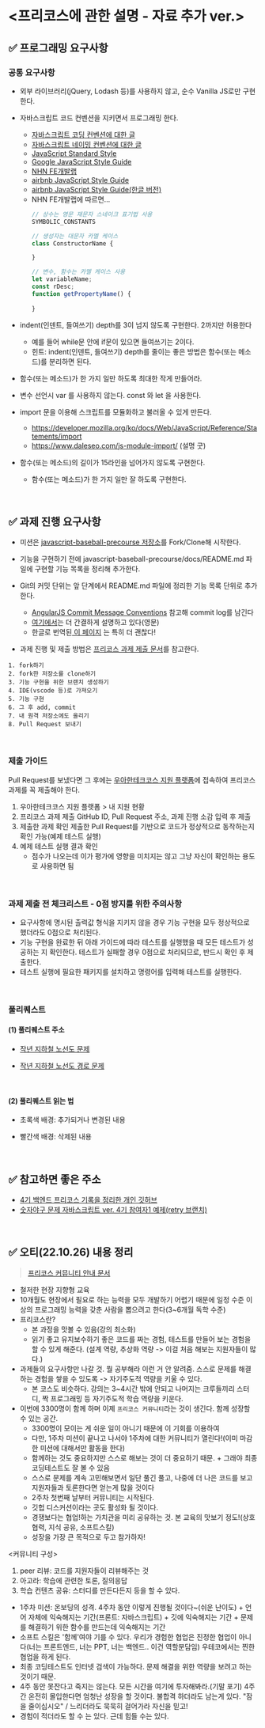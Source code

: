 # <프리코스에 관한 설명 - 자료 추가 ver.>
## ✅ 프로그래밍 요구사항
### 공통 요구사항
- 외부 라이브러리(jQuery, Lodash 등)를 사용하지 않고, 순수 Vanilla JS로만 구현한다.

- 자바스크립트 코드 컨벤션을 지키면서 프로그래밍 한다.
  - <a href='https://velog.io/@cada/%EC%9E%90%EB%B0%94%EC%8A%A4%ED%81%AC%EB%A6%BD%ED%8A%B8-%EC%BD%94%EB%94%A9-%EB%B0%8F-%EB%84%A4%EC%9D%B4%EB%B0%8D-%EC%BB%A8%EB%B2%A4%EC%85%98-1%ED%8E%B8'>자바스크립트 코딩 컨벤션에 대한 글</a>
  - <a href='https://velog.io/@cada/%EC%9E%90%EB%B0%94%EC%8A%A4%ED%81%AC%EB%A6%BD%ED%8A%B8-%EC%8A%A4%ED%83%80%EC%9D%BC-%EA%B0%80%EC%9D%B4%EB%93%9C-%EB%84%A4%EC%9D%B4%EB%B0%8D-%EC%BB%A8%EB%B2%A4%EC%85%98-%ED%8E%B8'>자바스크립트 네이밍 컨벤션에 대한 글</a>
  - <a href='https://standardjs.com/'>JavaScript Standard Style</a>
  - <a href='https://google.github.io/styleguide/jsguide.html'>Google JavaScript Style Guide</a>
  - <a href='https://ui.toast.com/fe-guide/ko_CODING-CONVENTION'>NHN FE개발랩</a>
  - <a href='https://github.com/airbnb/javascript'>airbnb JavaScript Style Guide</a>
  - <a href='https://github.com/parksb/javascript-style-guide'>airbnb JavaScript Style Guide(한글 버전)</a>
  - NHN FE개발랩에 따르면...
    ```javascript
    // 상수는 영문 재문자 스네이크 표기법 사용
    SYMBOLIC_CONSTANTS

    // 생성자는 대문자 카멜 케이스
    class ConstructorName {

    }

    // 변수, 함수는 카멜 케이스 사용
    let variableName;
    const rDesc;
    function getPropertyName() {
      
    }
    ```

- indent(인덴트, 들여쓰기) depth를 3이 넘지 않도록 구현한다. 2까지만 허용한다
  - 예를 들어 while문 안에 if문이 있으면 들여쓰기는 2이다.
  - 힌트: indent(인덴트, 들여쓰기) depth를 줄이는 좋은 방법은 함수(또는 메소드)를 분리하면 된다.

- 함수(또는 메소드)가 한 가지 일만 하도록 최대한 작게 만들어라.

- 변수 선언시 var 를 사용하지 않는다. const 와 let 을 사용한다.

- import 문을 이용해 스크립트를 모듈화하고 불러올 수 있게 만든다.
  - https://developer.mozilla.org/ko/docs/Web/JavaScript/Reference/Statements/import
  - https://www.daleseo.com/js-module-import/ (설명 굿)
- 함수(또는 메소드)의 길이가 15라인을 넘어가지 않도록 구현한다.
  - 함수(또는 메소드)가 한 가지 일만 잘 하도록 구현한다.

<br>

## ✅ 과제 진행 요구사항
- 미션은 <a href='https://github.com/woowacourse/javascript-baseball-precourse/'>javascript-baseball-precourse 저장소</a>를 Fork/Clone해 시작한다.

- 기능을 구현하기 전에 javascript-baseball-precourse/docs/README.md 파일에 구현할 기능 목록을 정리해 추가한다.

- Git의 커밋 단위는 앞 단계에서 README.md 파일에 정리한 기능 목록 단위로 추가한다.
  - <a href='https://gist.github.com/stephenparish/9941e89d80e2bc58a153'>AngularJS Commit Message Conventions</a> 참고해 commit log를 남긴다
  - <a href='https://gist.github.com/joshbuchea/6f47e86d2510bce28f8e7f42ae84c716'>여기에서</a>는 더 간결하게 설명하고 있다(영문)
  - 한글로 번역된<a href='https://www.conventionalcommits.org/ko/v1.0.0/'> 이 페이지</a> 는 특히 더 괜찮다!

- 과제 진행 및 제출 방법은 <a href='https://github.com/woowacourse/woowacourse-docs/tree/main/precourse'>프리코스 과제 제출 문서</a>를 참고한다.
```
1. fork하기
2. fork한 저장소를 clone하기
3. 기능 구현을 위한 브랜치 생성하기
4. IDE(vscode 등)로 가져오기
5. 기능 구현
6. 그 후 add, commit
7. 내 원격 저장소에도 올리기 
8. Pull Request 보내기
```

<br>

### 제출 가이드
Pull Request를 보냈다면 그 후에는 <a href='https://apply.techcourse.co.kr/'>우아한테크코스 지원 플랫폼</a>에 접속하여 프리코스 과제를 꼭 제출해야 한다.

1. 우아한테크코스 지원 플랫폼 > 내 지원 현황
2. 프리코스 과제 제출
  GitHub ID, Pull Request 주소, 과제 진행 소감 입력 후 제출
3. 제출한 과제 확인 
  제출한 Pull Request를 기반으로 코드가 정상적으로 동작하는지 확인 가능(예제 테스트 실행)
4. 예제 테스트 실행 결과 확인
    - 점수가 나오는데 이가 평가에 영향을 미치지는 않고 그냥 자신이 확인하는 용도로 사용하면 됨

<br>

### 과제 제출 전 체크리스트 - 0점 방지를 위한 주의사항
- 요구사항에 명시된 출력값 형식을 지키지 않을 경우 기능 구현을 모두 정상적으로 했더라도 0점으로 처리된다.
- 기능 구현을 완료한 뒤 아래 가이드에 따라 테스트를 실행했을 때 모든 테스트가 성공하는 지 확인한다. 테스트가 실패할 경우 0점으로 처리되므로, 반드시 확인 후 제출한다.
- 테스트 실행에 필요한 패키지를 설치하고 명령어를 입력해 테스트를 실행한다.

<br>

### 풀리퀘스트
#### (1) 풀리퀘스트 주소

- <a href='https://github.com/woowacourse/javascript-subway-map-precourse/pulls'>작년 지하철 노선도 문제</a>

- <a href='https://github.com/woowacourse/javascript-subway-path-precourse/pulls'>작년 지하철 노선도 경로 문제</a>

<br>

#### (2) 풀리퀘스트 읽는 법
- 초록색 배경: 추가되거나 변경된 내용 

- 빨간색 배경: 삭제된 내용


<br>

## ✅ 참고하면 좋은 주소
- <a href='https://github.com/Seongwon97/woowa_precourse_record'>4기 백엔드 프리코스 기록을 정리한 개인 깃허브</a>
- <a href='https://github.com/NaRae-tech/javascript-baseball-precourse/tree/baseballGame'>숫자야구 문제 자바스크립트 ver. 4기 참여자1 예제(retry 브랜치)</a> 

<br>

## ✅ 오티(22.10.26) 내용 정리
> <a href='https://github.com/woowacourse/woowacourse-docs/tree/main/precourse/community'>프리코스 커뮤니티 안내 문서</a>
- 철저한 현장 지향형 교육
- 10개월도 현장에서 필요로 하는 능력을 모두 개발하기 어렵기 때문에 일정 수준 이상의 프로그래밍 능력을 갖춘 사람을 뽑으려고 한다(3~6개월 독학 수준)
- 프리코스란? 
  - 본 과정을 맛볼 수 있음(강의 최소화) 
  - 읽기 좋고 유지보수하기 좋은 코드를 짜는 경험, 테스트를 만들어 보는 경험을 할 수 있게 해준다. (설계 역량, 추상화 역량 -> 이걸 처음 해보는 지원자들이 많다.)
- 과제들의 요구사항만 나갈 것. 뭘 공부해라 이런 거 안 알려줌. 스스로 문제를 해결하는 경험을 쌓을 수 있도록 -> 자기주도적 역량을 키울 수 있다.
  - 본 코스도 비슷하다. 강의는 3~4시간 밖에 안되고 나머지는 크루들끼리 스터디, 짝 프로그래밍 등 자기주도적 학습 역량을 키운다.
- 이번에 3300명이 함께 하며 이제 `프리코스 커뮤니티`라는 것이 생긴다. 함께 성장할 수 있는 공간. 
  - 3300명이 모이는 게 쉬운 일이 아니기 때문에 이 기회를 이용하여
  - 다만, 1주차 미션이 끝나고 나서야 1주차에 대한 커뮤니티가 열린다!(이미 마감한 미션에 대해서만 활동을 한다)
  - 함께하는 것도 중요하지만 스스로 해보는 것이 더 중요하기 때문. + 그래야 최종 코딩테스트도 잘 볼 수 있음
  - 스스로 문제를 계속 고민해보면서 일단 풀긴 풀고, 나중에 더 나은 코드를 보고 지원자들과 토론한다면 얻는게 많을 것이다
  - 2주차 첫번째 날부터 커뮤니티는 시작된다.
  - 깃헙 디스커션이라는 곳도 활성화 될 것이다.
  - 경쟁보다는 협업!하는 가치관을 미리 공유하는 것. 본 교육의 맛보기 정도!(상호 협력, 지식 공유, 소프트스킬)
  - 성장을 가장 큰 목적으로 두고 참가하자!

 <커뮤니티 구성>
 1. peer 리뷰: 코드를 지원자들이 리뷰해주는 것
 2. 아고라: 학습에 관련한 토론, 질의응답
 3. 학습 컨텐츠 공유: 스터디를 만든다든지 등을 할 수 있다.

- 1주차 미션: 온보딩의 성격. 4주차 동안 이렇게 진행될 것이다~(쉬운 난이도) + 언어 자체에 익숙해지는 기간(프론트: 자바스크립트) + 깃에 익숙해지는 기간 + 문제를 해결하기 위한 함수를 만드는데 익숙해지는 기간
- 소프트 스킬은 '함께'여야 기를 수 있다. 우리가 경험한 협업은 진정한 협업이 아니다(너는 프론트엔드, 너는 PPT, 너는 백엔드.. 이건 역할분담임) 우테코에서는 찐한 협업을 하게 된다.
- 최종 코딩테스트도 인터넷 검색이 가능하다. 문제 해결을 위한 역량을 보려고 하는 것이기 때문.
- 4주 동안 못잔다고 죽지는 않는다. 모든 시간을 여기에 투자해봐라.(기말 포기) 4주간 온전히 몰입한다면 엄청난 성장을 할 것이다. 불합격 하더라도 남는게 있다. "잠을 줄이십시오" / 느리더라도 묵묵히 걸어가라 자신을 믿고!
- 경험이 적더라도 할 수 는 있다. 근데 힘들 수는 있다.
